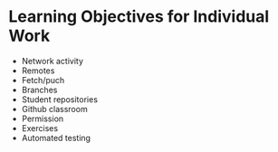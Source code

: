 # Learning Objectives for Individual Work

* Network activity
* Remotes
* Fetch/puch
* Branches
* Student repositories
* Github classroom
* Permission
* Exercises
* Automated testing
